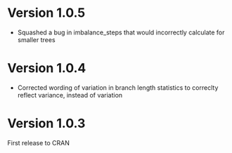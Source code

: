 
# Version 1.0.5

- Squashed a bug in imbalance_steps that would incorrectly calculate for smaller
trees

# Version 1.0.4

- Corrected wording of variation in branch length statistics to correclty
reflect variance, instead of variation

# Version 1.0.3

First release to CRAN

